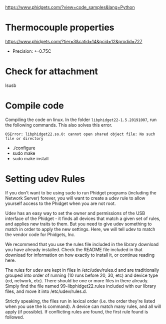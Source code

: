 https://www.phidgets.com/?view=code_samples&lang=Python

# Thermocouple properties

https://www.phidgets.com/?tier=3&catid=14&pcid=12&prodid=727

+ Precision: +-0.75C

# Check for attachment

 lsusb
 
# Compile code

Compiling the code on linux. In the folder ``libphidget22-1.5.20191007``, run the following commands. 
This also solves this error.

```OSError: libphidget22.so.0: cannot open shared object file: No such file or directory```

+ ./configure
+ sudo make
+ sudo make install

# Setting udev Rules

If you don't want to be using sudo to run Phidget programs (including the Network Server) forever, you will want to create a udev rule to allow yourself access to the Phidget when you are not root.

Udev has an easy way to set the owner and permissions of the USB interface of the Phidget - it finds all devices that match a given set of rules, and applies new traits to them. But you need to give udev something to match in order to apply the new settings. Here, we will tell udev to match the vendor code for Phidgets, Inc.

We recommend that you use the rules file included in the library download you have already installed. Check the README file included in that download for information on how exactly to install it, or continue reading here.

The rules for udev are kept in files in /etc/udev/rules.d and are traditionally grouped into order of running (10 runs before 20, 30, etc) and device type (cd, network, etc). There should be one or more files in there already. Simply find the file named 99-libphidget22.rules included with our library files, and move it into /etc/udev/rules.d.

Strictly speaking, the files run in lexical order (i.e. the order they're listed when you use the ls command). A device can match many rules, and all will apply (if possible). If conflicting rules are found, the first rule found is followed. 
